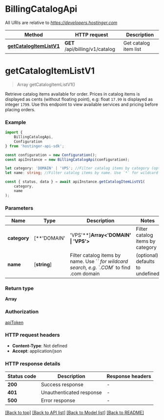 # BillingCatalogApi

All URIs are relative to *https://developers.hostinger.com*

|Method | HTTP request | Description|
|------------- | ------------- | -------------|
|[**getCatalogItemListV1**](#getcatalogitemlistv1) | **GET** /api/billing/v1/catalog | Get catalog item list|

# **getCatalogItemListV1**
> Array<BillingV1CatalogCatalogItemResource> getCatalogItemListV1()

Retrieve catalog items available for order.  Prices in catalog items is displayed as cents (without floating point), e.g: float `17.99` is displayed as integer `1799`.  Use this endpoint to view available services and pricing before placing orders.

### Example

```typescript
import {
    BillingCatalogApi,
    Configuration
} from 'hostinger-api-sdk';

const configuration = new Configuration();
const apiInstance = new BillingCatalogApi(configuration);

let category: 'DOMAIN' | 'VPS'; //Filter catalog items by category (optional) (default to undefined)
let name: string; //Filter catalog items by name. Use `*` for wildcard search, e.g. `.COM*` to find .com domain (optional) (default to undefined)

const { status, data } = await apiInstance.getCatalogItemListV1(
    category,
    name
);
```

### Parameters

|Name | Type | Description  | Notes|
|------------- | ------------- | ------------- | -------------|
| **category** | [**&#39;DOMAIN&#39; | &#39;VPS&#39;**]**Array<&#39;DOMAIN&#39; &#124; &#39;VPS&#39;>** | Filter catalog items by category | (optional) defaults to undefined|
| **name** | [**string**] | Filter catalog items by name. Use &#x60;*&#x60; for wildcard search, e.g. &#x60;.COM*&#x60; to find .com domain | (optional) defaults to undefined|


### Return type

**Array<BillingV1CatalogCatalogItemResource>**

### Authorization

[apiToken](../README.md#apiToken)

### HTTP request headers

 - **Content-Type**: Not defined
 - **Accept**: application/json


### HTTP response details
| Status code | Description | Response headers |
|-------------|-------------|------------------|
|**200** | Success response |  -  |
|**401** | Unauthenticated response |  -  |
|**500** | Error response |  -  |

[[Back to top]](#) [[Back to API list]](../README.md#documentation-for-api-endpoints) [[Back to Model list]](../README.md#documentation-for-models) [[Back to README]](../README.md)

